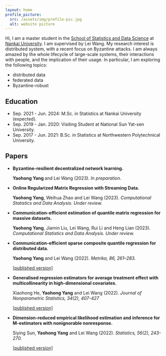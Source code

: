 ```yaml
---
layout: home
profile_picture:
  src: /assets/img/profile-pic.jpg
  alt: website picture
---
```


<p>
  Hi, I am a master student in the <a href="https://stat.nankai.edu.cn/">School of Statistics and Data Science</a> at <a href="https://www.nankai.edu.cn/">Nankai University</a>. I am supervised by Lei Wang. My research interest is distributed system, with a recent focus on Byzantine attacks. I am always amazed by the whole lifecycle of large-scale systems, their interactions with people, and the implication of their usage. In particular, I am exploring the following topics:
  <ul>
    <li>distributed data</li>
    <li>federated data</li>
    <li> Byzantine-robust </li>
  </ul>
</p>


<!-- <p>
  I got my bachelor’s degree in Statistics at <a href="https://www.nwpu.edu.cn/">Northwestern Polytechnical University</a> in 2021. During my bachelor’s study, I exchanged at <a href="https://www.nsysu.edu.tw/">National Sun Yat-sen University</a> in 2019. 
</p> --> 


<h2>
Education
</h2>  
  <ul>
    <li> Sep. 2021 - Jun. 2024: M.Sc. in Statistics at Nankai University (expected). </li>
    <li> Sep. 2019 - Jan. 2020: Visiting Student at National Sun Yat-sen University. </li>
    <li> Sep. 2017 - Jun. 2021: B.Sc. in Statistics at Northwestern Polytechnical University. </li>
  </ul>


<h2>
  Papers
</h2>  
<ul>
  <li><b>
    Byzantine-resilient decentralized network learning. 
  </b></li>
  <p> 
    <b> Yaohong Yang </b> and Lei Wang (2023).  <i> In preparation. </i>
  </p>  
  
  <li><b>
    Online Regularized Matrix Regression with Streaming Data. 
  </b></li>
  <p> 
    <b> Yaohong Yang</b>, Weihua Zhao and Lei Wang (2023).  <i> Computational Statistics and Data Analysis. Under review. </i>
  </p> 
  
  <li><b>
    Communication-efficient estimation of quantile matrix regression for massive datasets. 
  </b></li>
  <p> 
    <b> Yaohong Yang</b>, Jiamin Liu, Lei Wang, Rui Li and Heng Lian (2023).  <i> Computational Statistics and Data Analysis. Under review. </i>
  </p> 
  
  <li><b>
    Communication-efficient sparse composite quantile regression for distributed data.
  </b></li>
  <p> 
    <b> Yaohong Yang</b> and Lei Wang (2022).  <i> Metrika, 86, 261–283. </i>
  </p> 
  <p>
    <a href="https://link.springer.com/article/10.1007/s00184-022-00868-z">[published version]</a>
  </p> 
  
  <li><b>
    Generalised regression estimators for average treatment effect with multicollinearity in high-dimensional covariates.
  </b></li>
  <p> 
   Xiaohong He, <b> Yaohong Yang</b> and Lei Wang (2022).  <i> Journal of Nonparametric Statistics, 34(2), 407-427 </i>
  </p> 
  <p>
    <a href="https://www.tandfonline.com/doi/abs/10.1080/10485252.2022.2061483">[published version]</a>
  </p> 
  
  <li><b>
    Dimension-reduced empirical likelihood estimation and inference for M-estimators with nonignorable nonresponse. 
  </b></li>
  <p> 
   Siying Sun, <b> Yaohong Yang</b> and Lei Wang (2022).  <i> Statistics, 56(2), 243-270. </i>
  </p>
  <p>
    <a href="https://www.tandfonline.com/doi/abs/10.1080/02331888.2022.2065677">[published version]</a>
  </p> 
  
</ul>

